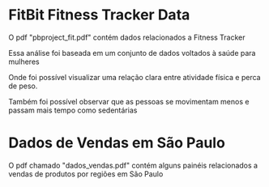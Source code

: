 # FitBit Fitness Tracker Data

<p> O pdf "pbproject_fit.pdf" contém dados relacionados a Fitness Tracker</p>
<p> Essa análise foi baseada em um conjunto de dados voltados à saúde para mulheres </p>
<p> Onde foi possível visualizar uma relação clara entre atividade física e perca de peso.</p>
<p> Também foi possível observar que as pessoas se movimentam menos e passam mais tempo como sedentárias</p>

# Dados de Vendas em São Paulo

<p> O pdf chamado "dados_vendas.pdf" contém alguns painéis relacionados a vendas de produtos por regiões em São Paulo</p>
